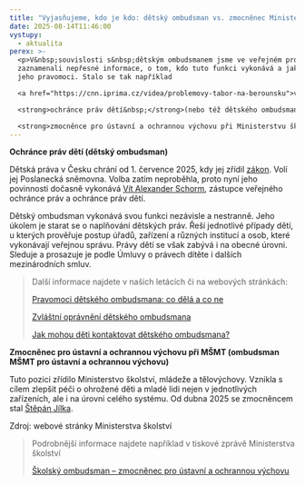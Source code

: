 ```yaml
---
title: "Vyjasňujeme, kdo je kdo: dětský ombudsman vs. zmocněnec Ministerstva školství"
date: 2025-08-14T11:46:00
vystupy:
  - aktualita
perex: >-
  <p>V&nbsp;souvislosti s&nbsp;dětským ombudsmanem jsme ve veřejném prostoru
  zaznamenali nepřesné informace, o tom, kdo tuto funkci vykonává a jaké jsou
  jeho pravomoci. Stalo se tak například 

  <a href="https://cnn.iprima.cz/videa/problemovy-tabor-na-berounsku">v&nbsp;reportáži CNN Prima News „Problémový tábor na Berounsku“&nbsp;</a>. Autoři reportáže zaměnili 

  <strong>ochránce práv dětí&nbsp;</strong>(nebo též dětského ombudsmana) a rezortního 

  <strong>zmocněnce pro ústavní a ochrannou výchovu při Ministerstvu školství</strong> (nebo též ombudsmana MŠMT pro ústavní a ochrannou výchovu). Každý z&nbsp;nich má však zcela odlišnou roli. Pro lepší přehled o obou přinášíme stručné informace.</p>
---
```

<p>
<strong>Ochránce práv dětí (dětský ombudsman)</strong></p>
<p>Dětská práva v&nbsp;Česku chrání od 1. července 2025, kdy jej zřídil 
<a href="https://www.zakonyprolidi.cz/cs/1999-349">zákon</a>. Volí jej Poslanecká sněmovna. Volba zatím neproběhla, proto nyní jeho povinnosti dočasně vykonává 
<a href="https://www.ochrance.cz/o-nas/deputy/">Vít Alexander Schorm</a>, zástupce veřejného ochránce práv a ochránce práv dětí.</p>
<p>Dětský ombudsman vykonává svou funkci nezávisle a nestranně. Jeho úkolem je starat se o naplňování dětských práv. Řeší jednotlivé případy dětí, u kterých prověřuje postup úřadů, zařízení a různých institucí a osob, které vykonávají veřejnou správu. Právy dětí se však zabývá i na obecné úrovni. Sleduje a prosazuje je podle Úmluvy o právech dítěte i dalších mezinárodních smluv.&nbsp;</p>
<blockquote>
<p>Další informace najdete v našich&nbsp;letácích či na webových stránkách:</p>
<p>
<a href="https://www.ochrance.cz/letaky/detsky-ombudsman/detsky-ombudsman.pdf">Pravomoci dětského ombudsmana: co dělá a co ne</a></p>
<p>
<a href="https://www.ochrance.cz/letaky/detsky-ombudsman-zvlastni-opravneni/detsky-ombudsman-zvlastni-opravneni.pdf">Zvláštní oprávnění dětského ombudsmana</a></p>
<p>
<a href="https://deti.ochrance.cz/pomoc/">Jak mohou děti kontaktovat dětského ombudsmana?</a></p></blockquote>
<p>
<strong>Zmocněnec pro ústavní a ochrannou výchovu při MŠMT (ombudsman MŠMT pro ústavní a ochrannou výchovu)</strong></p>
<p>Tuto pozici zřídilo Ministerstvo školství, mládeže a tělovýchovy. Vznikla s cílem zlepšit péči o ohrožené děti a mladé lidi nejen v jednotlivých zařízeních, ale i na úrovni celého systému. Od dubna 2025 se zmocněncem stal 
<a href="https://msmt.gov.cz/vzdelavani/socialni-programy/zmocnenec-pro-ustavni-a-ochrannou-vychovu-1">Štěpán Jílka</a>.</p>
<p>Zdroj: webové stránky Ministerstva školství</p>
<blockquote>
<p>Podrobnější informace najdete například v&nbsp;tiskové zprávě Ministerstva školství&nbsp;</p>
<p>
<a href="https://msmt.gov.cz/ministerstvo/novinar/skolsky-ombudsman-zmocnenec-pro-ustavni-a-ochrannou-vychovu">Školský ombudsman – zmocněnec pro ústavní a ochrannou výchovu</a></p></blockquote>
<p>&nbsp;</p>
